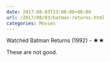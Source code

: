 ```yaml
---
date: 2017-08-03T23:00:00+00:00
url: /2017/08/03/batman-returns.html
categories: Movies
---
```

Watched Batman Returns (1992) - ★★

These are not good.


